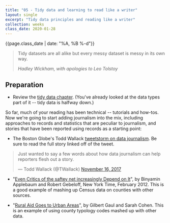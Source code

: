 ```yaml
---
title: "05 - Tidy data and learning to read like a writer"
layout: single
excerpt: "Tidy data principles and reading like a writer"
collection: weeks
class_date: 2020-01-28
---
```


{{page.class_date | date: "%A, %B %-d"}}

> Tidy datasets are all alike but every messy dataset is messy in its own way.
>
> <cite>Hadley Wickham, with apologies to Leo Tolstoy</cite>

## Preparation

* Review the [tidy data chapter]({{site.cdocs}}/excel/xlguides/xl-tidydata). (You've already looked at the data types part of it -- tidy data is halfway down.)

So far, much of your reading has been technical -- tutorials and how-tos. Now we're going to start adding journalism into the mix, including approaches to records and statistics that are peculiar to journalism, and stories that have been reported using records as a starting point:

* The Boston Globe's Todd Wallack [tweetstorm on data journalism](https://twitter.com/TWallack/status/931175887269134336). Be sure to read the full story linked off of the tweet.

<blockquote class="twitter-tweet"><p lang="en" dir="ltr">Just wanted to say a few words about how data journalism can help reporters flesh out a story.</p>&mdash; Todd Wallack (@TWallack) <a href="https://twitter.com/TWallack/status/931175887269134336?ref_src=twsrc%5Etfw">November 16, 2017</a></blockquote> <script async src="https://platform.twitter.com/widgets.js" charset="utf-8"></script>

* "[Even Critics of the saftey net increasingly Depend on It](http://archive.nytimes.com/www.nytimes.com/2012/02/12/us/even-critics-of-safety-net-increasingly-depend-on-it.html)", by Binyamin Applebaum and Robert Gebeloff, New York Time, February 2012. This is a good example of mashing up Census data on counties with other sources.

* "[Rural Aid Goes to Urban Areas]({{site.baseurl}}/assets/docs/rural_development.pdf)", by Gilbert Gaul and Sarah Cohen. This is an example of using county typology codes mashed up with other data.
